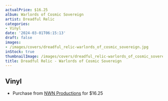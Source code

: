 ```yaml
---
actualPrice: $16.25
album: Warlords of Cosmic Sovereign
artist: Dreadful Relic
categories:
- Vinyl
date: '2024-03-01T06:15:13'
draft: false
images:
- /images/covers/dreadful_relic-warlords_of_cosmic_sovereign.jpg
inStock: true
thumbnailImage: /images/covers/dreadful_relic-warlords_of_cosmic_sovereign-thumb.jpg
title: Dreadful Relic - Warlords of Cosmic Sovereign
---
```


## Vinyl
* Purchase from [NWN Productions](http://shop.nwnprod.com/index.php?route=product/product&path=75&product_id=47779&sort=pd.name&order=ASC) for $16.25
